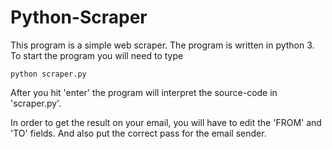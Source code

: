 # Python-Scraper

This program is a simple web scraper. The program is written in python 3. 
To start the program you will need to type 

``` python scraper.py ```

After you hit 'enter' the program will interpret the source-code in 'scraper.py'.

In order to get the result on your email, you will have to edit the 'FROM' and 'TO' fields.
And also put the correct pass for the email sender.